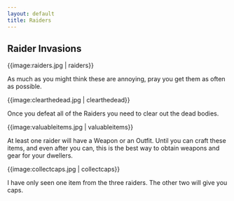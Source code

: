 ```yaml
---
layout: default
title: Raiders
---
```

## Raider Invasions

{{image:raiders.jpg | raiders}}

As much as you might think these are annoying, pray you get them as often as possible.

{{image:clearthedead.jpg | clearthedead}}

Once you defeat all of the Raiders you need to clear out the dead bodies.

{{image:valuableitems.jpg | valuableitems}}

At least one raider will have a Weapon or an Outfit. Until you can craft these items, and even after you can, this is the best way to obtain weapons and gear for your dwellers.

{{image:collectcaps.jpg | collectcaps}}

I have only seen one item from the three raiders. The other two will give you caps.